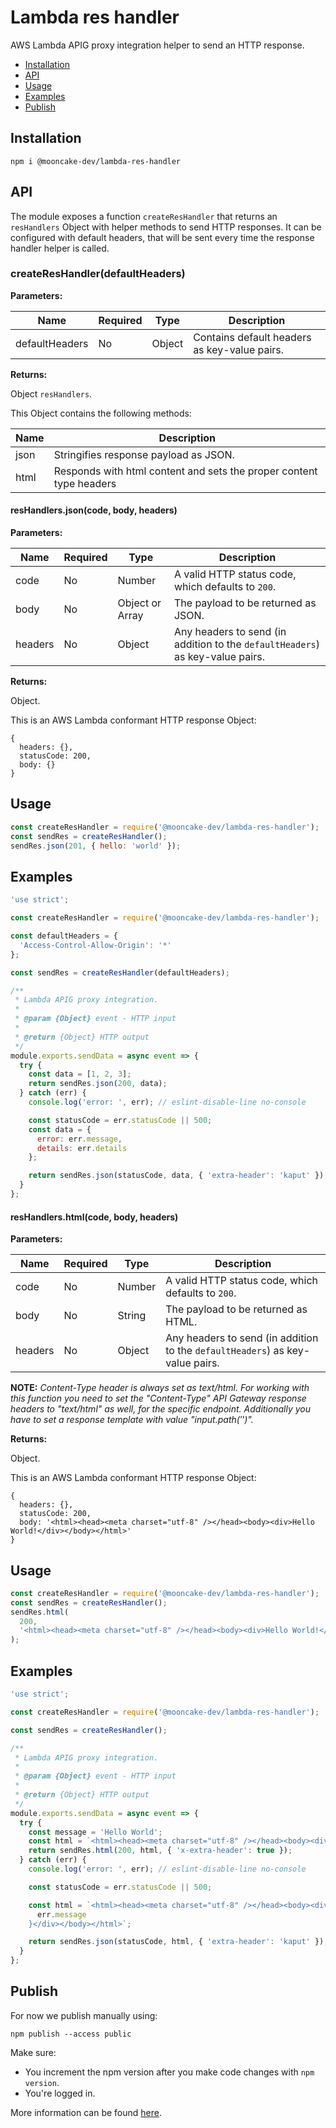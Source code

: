 # Lambda res handler

AWS Lambda APIG proxy integration helper to send an HTTP response.

- [Installation](#installation)
- [API](#api)
- [Usage](#usage)
- [Examples](#examples)
- [Publish](#publish)

## Installation

```
npm i @mooncake-dev/lambda-res-handler
```

## API

The module exposes a function `createResHandler` that returns an `resHandlers` Object with helper methods to send HTTP responses. It can be configured with default headers, that will be sent every time the response handler helper is called.

### createResHandler(defaultHeaders)

**Parameters:**

| Name           | Required | Type   | Description                                  |
| -------------- | -------- | ------ | -------------------------------------------- |
| defaultHeaders | No       | Object | Contains default headers as key-value pairs. |

**Returns:**

Object `resHandlers`.

This Object contains the following methods:

| Name | Description                                                         |
| ---- | ------------------------------------------------------------------- |
| json | Stringifies response payload as JSON.                               |
| html | Responds with html content and sets the proper content type headers |

#### resHandlers.json(code, body, headers)

**Parameters:**

| Name    | Required | Type            | Description                                                                   |
| ------- | -------- | --------------- | ----------------------------------------------------------------------------- |
| code    | No       | Number          | A valid HTTP status code, which defaults to `200`.                            |
| body    | No       | Object or Array | The payload to be returned as JSON.                                           |
| headers | No       | Object          | Any headers to send (in addition to the `defaultHeaders`) as key-value pairs. |

**Returns:**

Object.

This is an AWS Lambda conformant HTTP response Object:

```
{
  headers: {},
  statusCode: 200,
  body: {}
}
```

## Usage

```js
const createResHandler = require('@mooncake-dev/lambda-res-handler');
const sendRes = createResHandler();
sendRes.json(201, { hello: 'world' });
```

## Examples

```js
'use strict';

const createResHandler = require('@mooncake-dev/lambda-res-handler');

const defaultHeaders = {
  'Access-Control-Allow-Origin': '*'
};

const sendRes = createResHandler(defaultHeaders);

/**
 * Lambda APIG proxy integration.
 *
 * @param {Object} event - HTTP input
 *
 * @return {Object} HTTP output
 */
module.exports.sendData = async event => {
  try {
    const data = [1, 2, 3];
    return sendRes.json(200, data);
  } catch (err) {
    console.log('error: ', err); // eslint-disable-line no-console

    const statusCode = err.statusCode || 500;
    const data = {
      error: err.message,
      details: err.details
    };

    return sendRes.json(statusCode, data, { 'extra-header': 'kaput' });
  }
};
```

#### resHandlers.html(code, body, headers)

**Parameters:**

| Name    | Required | Type   | Description                                                                   |
| ------- | -------- | ------ | ----------------------------------------------------------------------------- |
| code    | No       | Number | A valid HTTP status code, which defaults to `200`.                            |
| body    | No       | String | The payload to be returned as HTML.                                           |
| headers | No       | Object | Any headers to send (in addition to the `defaultHeaders`) as key-value pairs. |

**NOTE:**
_Content-Type header is always set as text/html._
_For working with this function you need to set the "Content-Type" API Gateway response headers to "text/html" as well, for the specific endpoint. Additionally you have to set a response template with value "$input.path('$')"._

**Returns:**

Object.

This is an AWS Lambda conformant HTTP response Object:

```
{
  headers: {},
  statusCode: 200,
  body: '<html><head><meta charset="utf-8" /></head><body><div>Hello World!</div></body></html>'
}
```

## Usage

```js
const createResHandler = require('@mooncake-dev/lambda-res-handler');
const sendRes = createResHandler();
sendRes.html(
  200,
  '<html><head><meta charset="utf-8" /></head><body><div>Hello World!</div></body></html>'
);
```

## Examples

```js
'use strict';

const createResHandler = require('@mooncake-dev/lambda-res-handler');

const sendRes = createResHandler();

/**
 * Lambda APIG proxy integration.
 *
 * @param {Object} event - HTTP input
 *
 * @return {Object} HTTP output
 */
module.exports.sendData = async event => {
  try {
    const message = 'Hello World';
    const html = `<html><head><meta charset="utf-8" /></head><body><div>${message}</div></body></html>`;
    return sendRes.html(200, html, { 'x-extra-header': true });
  } catch (err) {
    console.log('error: ', err); // eslint-disable-line no-console

    const statusCode = err.statusCode || 500;

    const html = `<html><head><meta charset="utf-8" /></head><body><div>${
      err.message
    }</div></body></html>`;

    return sendRes.json(statusCode, html, { 'extra-header': 'kaput' });
  }
};
```

## Publish

For now we publish manually using:

```
npm publish --access public
```

Make sure:

- You increment the npm version after you make code changes with `npm version`.
- You're logged in.

More information can be found [here](https://docs.npmjs.com/creating-and-publishing-an-org-scoped-package).
